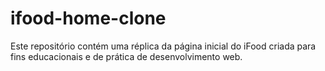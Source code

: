 # ifood-home-clone
Este repositório contém uma réplica da página inicial do iFood criada para fins educacionais e de prática de desenvolvimento web.
